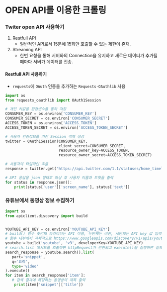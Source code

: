 # OPEN API를 이용한 크롤링
### Twiter open API 사용하기
1. Restfull API
    - 일반적인 API로서 15분에 15회만 호출할 수 있는 제한이 존재.
2. Streaming API
    - 한번 요청을 통해 서버와의 Connection을 유지하고 새로운 데이터가 추가될 때마다 서버가 데이터를 전송.
    
#### Restfull API 사용하기
- `requests`에 `OAuth` 인증을 추가하는 `Requests-OAuthlib` 사용
```python
import os
from requests_oauthlib import OAuth1Session

# 개인 키값을 환경변수를 통하 저장
CONSUMER_KEY = os.environ['CONSUMER_KEY']
CONSUMER_SECRET = os.environ['CONSUMER_SECRET']
ACCESS_TOKEN = os.environ['ACCESS_TOKEN']
ACCESS_TOKEN_SECRET = os.environ['ACCESS_TOKEN_SECRET']

# 사용자 인증정보를 가진 Session 객체 생성
twitter = OAuth1Session(CONSUMER_KEY,
                        client_secret=CONSUMER_SECRET,
                        resource_owner_key=ACCESS_TOKEN,
                        resource_owner_secret=ACCESS_TOKEN_SECRET)

# 사용자의 타임라인 추출
response = twitter.get('https://api.twitter.com/1.1/statuses/home_timeline.json')

# API 응답을 json 형태로 파싱 후 사용자 이름과 트윗을 출력
for status in response.json():
    print(status['user']['screen_name'], status['text'])
```

### 유튜브에서 동영상 정보 수집하기
```python
import os
from apiclient.discovery import build


YOUTUBE_API_KEY = os.environ['YOUTUBE_API_KEY']
# build() 함수 첫번째 파라미터는 API 이름, 두번째는 버전, 세번째는 API key 값 입력
# 함수 내부에서 자체적으로 https://www.googleapis.com/discovery/v1/apis/youtube/v3/rest로 접근
youtube = build('youtube', 'v3', developerKey=YOUTUBE_API_KEY)
# search.list 메서드를 호출하면 httpRequest가 반환되고 execute()을 실행하면 실제 http요청이 보내지고 응답이 반환됨
search_response = youtube.search().list(
   part='snippet',
   q='요리',
   type='video'
).execute()
for item in search_response['item']:
   # 검색 결과에 해당하는 동영상의 제목 출력
    print(item['snippet']['title'])
```



